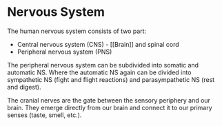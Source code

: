 # Nervous System
The human nervous system consists of two part:
- Central nervous system (CNS) - [[Brain]] and spinal cord
- Peripheral nervous system (PNS)

The peripheral nervous system can be subdivided into somatic and automatic NS. Where the automatic NS again can be divided into sympathetic NS (fight and flight reactions) and parasympathetic NS (rest and digest).

The cranial nerves are the gate between the sensory periphery and our brain. They emerge directly from our brain and connect it to our primary senses (taste, smell, etc.). 